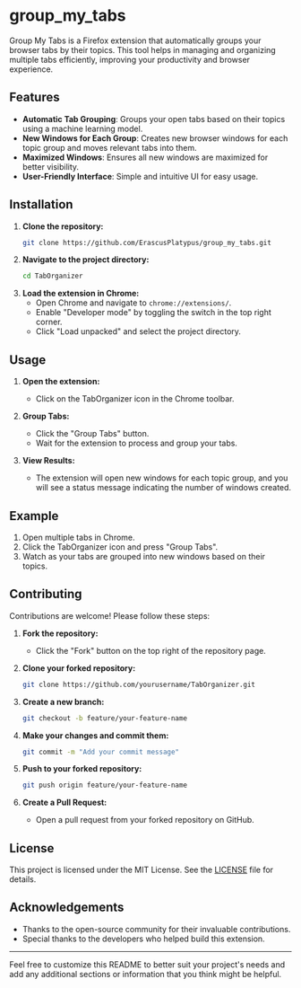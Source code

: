 # group_my_tabs

Group My Tabs is a Firefox extension that automatically groups your browser tabs by their topics. This tool helps in managing and organizing multiple tabs efficiently, improving your productivity and browser experience.

## Features

- **Automatic Tab Grouping**: Groups your open tabs based on their topics using a machine learning model.
- **New Windows for Each Group**: Creates new browser windows for each topic group and moves relevant tabs into them.
- **Maximized Windows**: Ensures all new windows are maximized for better visibility.
- **User-Friendly Interface**: Simple and intuitive UI for easy usage.

## Installation

1. **Clone the repository:**
    ```bash
    git clone https://github.com/ErascusPlatypus/group_my_tabs.git
    ```
2. **Navigate to the project directory:**
    ```bash
    cd TabOrganizer
    ```
3. **Load the extension in Chrome:**
    - Open Chrome and navigate to `chrome://extensions/`.
    - Enable "Developer mode" by toggling the switch in the top right corner.
    - Click "Load unpacked" and select the project directory.

## Usage

1. **Open the extension:**
    - Click on the TabOrganizer icon in the Chrome toolbar.

2. **Group Tabs:**
    - Click the "Group Tabs" button.
    - Wait for the extension to process and group your tabs.

3. **View Results:**
    - The extension will open new windows for each topic group, and you will see a status message indicating the number of windows created.

## Example

1. Open multiple tabs in Chrome.
2. Click the TabOrganizer icon and press "Group Tabs".
3. Watch as your tabs are grouped into new windows based on their topics.

## Contributing

Contributions are welcome! Please follow these steps:

1. **Fork the repository:**
    - Click the "Fork" button on the top right of the repository page.

2. **Clone your forked repository:**
    ```bash
    git clone https://github.com/yourusername/TabOrganizer.git
    ```

3. **Create a new branch:**
    ```bash
    git checkout -b feature/your-feature-name
    ```

4. **Make your changes and commit them:**
    ```bash
    git commit -m "Add your commit message"
    ```

5. **Push to your forked repository:**
    ```bash
    git push origin feature/your-feature-name
    ```

6. **Create a Pull Request:**
    - Open a pull request from your forked repository on GitHub.

## License

This project is licensed under the MIT License. See the [LICENSE](LICENSE) file for details.

## Acknowledgements

- Thanks to the open-source community for their invaluable contributions.
- Special thanks to the developers who helped build this extension.

---

Feel free to customize this README to better suit your project's needs and add any additional sections or information that you think might be helpful.
